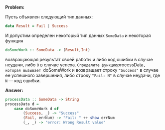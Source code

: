 **Problem:**

Пусть объявлен следующий тип данных:

```haskell
data Result = Fail | Success
```

И допустим определен некоторый тип данных `SomeData` и некоторая функция

```haskell
doSomeWork :: SomeData -> (Result,Int)
```

возвращающая результат своей работы и либо код ошибки в случае неудачи, либо `0` в случае успеха.
`
Определите функцию `processData`, которая вызывает `doSomeWork и возвращает строку `"Success"` в случае ее успешного завершения, либо строку `"Fail: N"` в случае неудачи, где `N` — код ошибки.


**Answer:**

```haskell
processData :: SomeData -> String
processData d =
    case doSomeWork d of
        (Success, _) -> "Success"
        (Fail, errNum) -> "Fail: " ++ show errNum
        (_, _) -> "error: Wrong Result value"
```